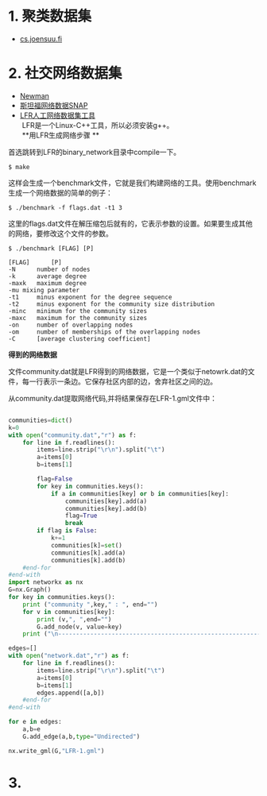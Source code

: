 


# 1. 聚类数据集

+ [cs.joensuu.fi](http://cs.joensuu.fi/sipu/datasets/)



# 2. 社交网络数据集

+ [Newman](http://www-personal.umich.edu/~mejn/netdata/)  
+ [斯坦福网络数据SNAP](http://snap.stanford.edu/data/index.html)  
+ [LFR人工网络数据集工具](http://santo.fortunato.googlepages.com/benchmark.tgz)  
  LFR是一个Linux-C++工具，所以必须安装g++。  
  **用LFR生成网络步骤 **

首选跳转到LFR的binary_network目录中compile一下。
```
$ make
```

这样会生成一个benchmark文件，它就是我们构建网络的工具。使用benchmark生成一个网络数据的简单的例子：

```
$ ./benchmark -f flags.dat -t1 3
```

这里的flags.dat文件在解压缩包后就有的，它表示参数的设置。如果要生成其他的网络，要修改这个文件的参数。

```
$ ./benchmark [FLAG] [P]

[FLAG]		[P]
-N		number of nodes
-k		average degree
-maxk	maximum degree
-mu	mixing parameter
-t1		minus exponent for the degree sequence
-t2		minus exponent for the community size distribution
-minc	minimum for the community sizes
-maxc	maximum for the community sizes
-on		number of overlapping nodes
-om		number of memberships of the overlapping nodes
-C		[average clustering coefficient]
```
   **得到的网络数据**

文件community.dat就是LFR得到的网络数据，它是一个类似于netowrk.dat的文件，每一行表示一条边。它保存社区内部的边，舍弃社区之间的边。

从community.dat提取网络代码,并将结果保存在LFR-1.gml文件中：

```python

communities=dict()
k=0
with open("community.dat","r") as f:
	for line in f.readlines():
		items=line.strip("\r\n").split("\t")
		a=items[0]
		b=items[1]

		flag=False
		for key in communities.keys():
			if a in communities[key] or b in communities[key]:
				communities[key].add(a)
				communities[key].add(b)
				flag=True
				break
		if flag is False:
			k+=1
			communities[k]=set()
			communities[k].add(a)
			communities[k].add(b)
	#end-for
#end-with
import networkx as nx
G=nx.Graph()
for key in communities.keys():
	print ("community ",key," : ", end="")
	for v in communities[key]:
		print (v,", ",end="")
		G.add_node(v, value=key)
	print ("\n----------------------------------------------------------------------------")

edges=[]
with open("network.dat","r") as f:
	for line in f.readlines():
		items=line.strip("\r\n").split("\t")
		a=items[0]
		b=items[1]
		edges.append([a,b])
	#end-for
#end-with

for e in edges:
	a,b=e
	G.add_edge(a,b,type="Undirected")

nx.write_gml(G,"LFR-1.gml")
```

# 3. 


